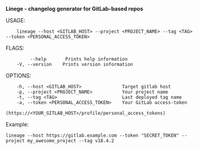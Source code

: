 **Linege - changelog generator for GitLab-based repos**


USAGE:
```
    lineage --host <GITLAB_HOST> --project <PROJECT_NAME> --tag <TAG> --token <PERSONAL_ACCESS_TOKEN>
```

FLAGS:
```
         --help       Prints help information
    -V, --version    Prints version information
```

OPTIONS:
```
    -h, --host <GITLAB_HOST>               Target gitlab host
    -p, --project <PROJECT_NAME>           Your project name
    -t, --tag <TAG>                        Last deployed tag name
    -a, --token <PERSONAL_ACCESS_TOKEN>    Your GitLab access-token
                                           (https://<YOUR_GITLAB_HOST>/profile/personal_access_tokens)
```

Example:

```
lineage --host https://gitlab.example.com --token "SECRET_TOKEN" --project my_awesome_project --tag v18.4.2
```